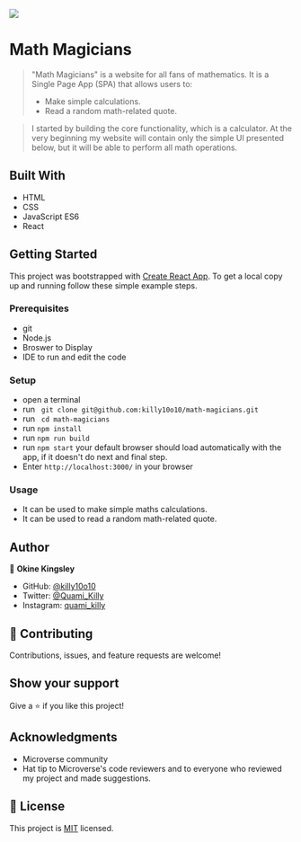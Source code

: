 ![](https://img.shields.io/badge/Microverse-blueviolet)

# Math Magicians

>"Math Magicians" is a website for all fans of mathematics. It is a Single Page App (SPA) that allows users to:
>- Make simple calculations.
>- Read a random math-related quote.

>I started by building the core functionality, which is a calculator. At the very beginning my website will contain only the simple UI presented below, but it will be able to perform all math operations.

## Built With 

- HTML 
- CSS 
- JavaScript ES6 
- React


## Getting Started

This project was bootstrapped with [Create React App](https://github.com/facebook/create-react-app).
To get a local copy up and running follow these simple example steps.

### Prerequisites

- git
- Node.js
- Broswer to Display
- IDE to run and edit the code

### Setup

- open a terminal
- run ` git clone git@github.com:killy10o10/math-magicians.git`
- run ` cd math-magicians`
- run `npm install`
- run `npm run build`
- run `npm start` your default browser should load automatically with the app, if it doesn't do next and final step.
- Enter `http://localhost:3000/` in your browser

### Usage

- It can be used to make simple maths calculations.
- It can be used to read a random math-related quote.

## Author

👤 **Okine Kingsley**

- GitHub: [@killy10o10](https://github.com/killy10o10)
- Twitter: [@Quami_Killy](https://twitter.com/Quami_Killy)
- Instagram: [quami_killy](https://www.instagram.com/quami_killy/)

## 🤝 Contributing

Contributions, issues, and feature requests are welcome!

## Show your support

Give a ⭐️ if you like this project!

## Acknowledgments

- Microverse community
- Hat tip to Microverse's code reviewers and to everyone who reviewed my project and made suggestions.

## 📝 License

This project is [MIT](./LICENSE) licensed.
